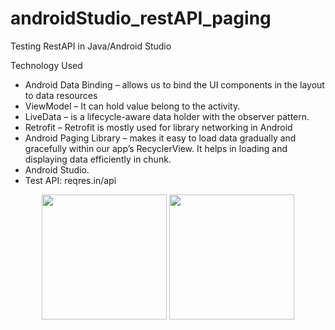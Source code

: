 # androidStudio_restAPI_paging

Testing RestAPI in Java/Android Studio

Technology Used

- Android Data Binding – allows us to bind the UI components in the layout to data resources 
- ViewModel – It can hold value belong to the activity.
- LiveData – is a lifecycle-aware data holder with the observer pattern.
- Retrofit – Retrofit is mostly used for library networking in Android
- Android Paging Library – makes it easy to load data gradually and gracefully within our app’s RecyclerView. It helps in loading and displaying data efficiently in chunk.
- Android Studio.
- Test API: reqres.in/api



<p align="center">
  <img src="https://user-images.githubusercontent.com/48560744/106301449-05ddd400-6258-11eb-9d76-9f4f02f93b99.png" width="200">
  <img src="https://user-images.githubusercontent.com/48560744/106302020-b350e780-6258-11eb-83ae-1a30fa7a3ef7.png" width="200">
</p>

  





